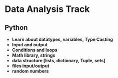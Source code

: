 # Data Analysis Track

## Python

- **Learn about datatypes, variables, Type Casting**
- **Input and output**
- **Conditions and loops**
- **Math library, strings**
- **data structure [lists, dictionary, Tuple, sets]**
- **files input/output**
- **random numbers**
